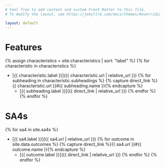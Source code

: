 ```yaml
---
# Feel free to add content and custom Front Matter to this file.
# To modify the layout, see https://jekyllrb.com/docs/themes/#overriding-theme-defaults

layout: default
---
```


# Features
{% assign characteristics = site.characteristics | sort: "label" %}
{% for characteristic in characteristics %}
  - [{{ characteristic.label }}]({{ characteristic.url | relative_url }})
  {% for subheading in characteristic.subheadings %}
    {% capture direct_link %}{{ characteristic.url }}#{{ subheading.name }}{% endcapture %}
    - [{{ subheading.label }}]({{ direct_link | relative_url }})
  {% endfor %}
{% endfor %}

# SA4s
{% for sa4 in site.sa4s %}
  - [{{ sa4.label }}]({{ sa4.url | relative_url }})
  {% for outcome in site.data.outcomes %}
    {% capture direct_link %}{{ sa4.url }}#{{ outcome.name }}{% endcapture %}
    - [{{ outcome.label }}]({{ direct_link | relative_url }})
  {% endfor %}
{% endfor %}